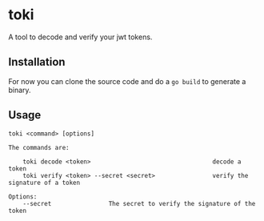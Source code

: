 # toki
A tool to decode and verify your jwt tokens.

## Installation
For now you can clone the source code and do a `go build` to generate a binary.

## Usage

```
toki <command> [options]

The commands are:

    toki decode <token>                                  decode a token
    toki verify <token> --secret <secret>                verify the signature of a token

Options:
    --secret                The secret to verify the signature of the token
```

